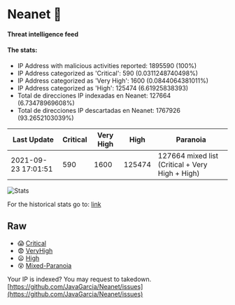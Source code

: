 # Neanet :hocho:
#### Threat intelligence feed
#### The stats:

- IP Address with malicious activities reported: 1895590 (100%)
- IP Address categorized as 'Critical':  590 (0.0311248740498%)
- IP Address categorized as 'Very High':  1600 (0.0844064381011%)
- IP Address categorized as 'High':  125474 (6.61925838393)
- Total de direcciones IP indexadas en Neanet:  127664 (6.73478969608%)
- Total de direcciones IP descartadas en Neanet:  1767926 (93.2652103039%)

| Last Update | Critical | Very High | High | Paranoia |
| --- | --- | --- | --- | --- |
| 2021-09-23 17:01:51 | 590 | 1600 | 125474 | 127664 mixed list (Critical + Very High + High)|

![Stats](https://docs.google.com/spreadsheets/d/e/2PACX-1vSnaNMIXVabIpDJjufMlzH7poXnshF3mgd8Is1g9ytUEzVsP5my4Trn8f-xkoLLQ38xpL3HtmUexLo6/pubchart?oid=501124687&format=image)

For the historical stats go to: [link](/stats.csv)
## Raw
- :scream: [Critical](https://raw.githubusercontent.com/JavaGarcia/Neanet/master/blacklists/neanet_critical.txt)
- :fearful: [VeryHigh](https://raw.githubusercontent.com/JavaGarcia/Neanet/master/blacklists/neanet_veryHigh.txtt)
- :frowning: [High](https://raw.githubusercontent.com/JavaGarcia/Neanet/master/blacklists/neanet_high.txt)
- :dizzy_face: [Mixed-Paranoia](https://raw.githubusercontent.com/JavaGarcia/Neanet/master/blacklists/neanet_all.txt)


Your IP is indexed? You may request to takedown. [https://github.com/JavaGarcia/Neanet/issues](https://github.com/JavaGarcia/Neanet/issues)















































































































































































































































































































































































































































































































































































































































































































































































































































































































































































































































































































































































































































































































































































































































































































































































































































































































































































































































































































































































































































































































































































































































































































































































































































































































































































































































































































































































































































































































































































































































































































































































































































































































































































































































































































































































































































































































































































































































































































































































































































































































































































































































































































































































































































































































































































































































































































































































































































































































































































































































































































































































































































































































































































































































































































































































































































































































































































































































































































































































































































































































































































































































































































































































































































































































































































































































































































































































































































































































































































































































































































































































































































































































































































































































































































































































































































































































































































































































































































































































































































































































































































































































































































































































































































































































































































































































































































































































































































































































































































































































































































































































